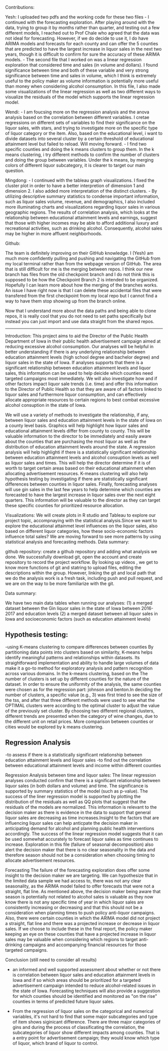 Contributions:

Yesh: I uploaded two pdfs and the working code for these two files 
	- I continued with the forecasting exploration. After playing around with the data, trying to group it by months rather than quarter, and testing out a few different models, I 
reached out to Prof Chale who agreed that the data was not ideal for forecasting. However, if we do decide to use it, I do have ARIMA models and forecasts for each county and can offer the 5 
counties that are predicted to have the largest increase in liquor sales in the next two years, though it is difficult to confirm for sure the accuracy of these ARIMA models. 
	- The second file that I worked on was a linear regression exploration that considered time and sales (in volume and dollars). I found significance between time and both of these 
variable and very strong significance between time and sales in volume, which I think is extremely useful to the policy maker as volume information is potentially more useful than money when 
considering alcohol consumption. In this file, I also made some visualizations of the linear regression as well as two different ways to visualize the residuals of the  model which supports 
the linear regression model. 

Wendi:
     - I am foucsing more on the regression analysis and the anova analysis based on the correlation between different variables. I cretae regressions on different sets of variables to find their significance on the liquor sales, with stars, and trying to investigate more on the specific type of liquor category or the item. Also, based on the educational level, i want to divide datasets into several cluster by a certain threshold of educational attainment level but failed to reload. Will moving forward.
     - I find two specific counties and doing the k means clusters to group them. In the k means clustering, i try different methods to confirm the number of clusters and doing the group between variables. Under the k means, by merging colors of different liquor subcategory, it is clearer to target our main question.

Mingdong:
        - I continued with the tableau graph visualizations. I fixed the cluster plot in order to have a better interpretion of dimension 1 and dimension 2. I also added more interpretation of the distinct clusters.
	- By utilizing descriptive summary statistics to condense important information, such as liquor sales volume, revenue, and demographics, I also included more illuminating charts and visualizations regarding liquor sales in various geographic regions. The results of correlation analysis, which looks at the relationship between educational attainment levels and earnings, suggest that those with higher incomes may be able to afford additional luxury and recreational activities, such as drinking alcohol. Consequently, alcohol sales may be higher in more affluent neighborhoods.

Github:

The team is definitely improving on their GitHub knowledge. I (Yesh) am much more confidently pulling and pushing and navigating the GitHub from my local terminal rather than from the 
webpage version of GitHub. The area that is still difficult for me is the merging between repos. I think our new branch has files from the old checkpoint branch and I do not think this is 
supposed to be how the Checkpoint Branch 2 is intended to be organized. Hopefully I can learn more about how the merging of the branches works. An issue I have right now is that I can delete 
these accidental files that were transfered from the first checkpoint from my local repo but I cannot find a way to have them stop showing up from the branch online.

Now that I understand more about the data paths and being able to clone repos, it is really cool that you do not need to set paths specifically but instead you can just import and use data 
straight from the shared repos.

---------------------------------------------------------------------------------------------------------------------------------------------------------------------------------------------


Introduction:
This project aims to aid the Director of the Public Health Department of Iowa in their public health advertisement campaign aimed at reducing excessive alcohol consumption. Our analyses will 
be helpful in better understanding if there is any underlying relationship between education attainment levels (high school degree and bachelor degree) and liquor sales in the state of Iowa. 
If analyses supports that there is a significant relationship between education attainment levels and liquor sales, this information can be used to help deicide which counties need targeted 
campaigns most immediately. We will also investigate how and if other factors impact liquor sale trends (i.e. time) and offer this information to the Director of Public Health so that they 
are aware of all factors linked to liquor sales and furthermore liquor consumption, and can effectively allocate appropriate resources to certain regions to best combat excessive alcohol 
consuption in the state of Iowa. 

We will use a variety of methods to investigate the relationship, if any, between liquor sales and education attainment levels in the state of Iowa on a county level basis. Graphics will help 
highlight how liquor sales and educational attainment levels differ from county to county. This will be valuable information to the director to be immediately and easily aware about the 
counties that are purchasing the most liquor as well as the distribution of education attainment levels around the state. A regression analysis will help highlighti if there is a 
statistically significant relationship between education attainment levels and alcohol consuption levels as well as liquor sales and times. This will help the director determine if it is of 
worth to target certain areas based on their educational attainment when allocating advertisement resources. K-means clustering will also help hypothesis testing by investigating if there are statistically significant 
differences between counties in liquor sales. Finally, forecasting analyses will use gin sales in the last few years to help determine which counties are forecasted to have the largest 
increase in liquor sales over the next eight quarters. This information will be valuable to the director as they can target these specific counties for prioritized resource allocation.


Visualizations:
We will create plots in R studio and Tableau to explore our project topic, accompnaying with the statistical analysis.Since we want to explore the educational attainmet level influences on 
the liquor sales, also based on different liquor categories, how these socio-economic factors influence total sales? We are moving forward to see more patterns by using statistical analysis 
and forecasting methods.
Data summary:



github repository: create a github repository and adding what analysis we done. We successfully download git, open the account and create repository to record the project workflow. By looking 
up videos , we get to know more functions of git and statring to upload files, editing the descriptions within the group. However, linking the git and local path that we do the analysis work 
is a fresh task, including push and pull request, and we are on the way to be more familiarize with the git.

Data summary:

We have two main data tables when running our analyses:
(1) a merged dataset between the Gin liquor sales in the state of Iowa  between 2016-2017 and education levels
(2) a merged dataset between all liquor sales in Iowa and socioeconomic factors (such as education attainment levels)

Hypothesis testing:
------------------
-using K-means clustering to compare differences between counties
By partitioning data points into clusters based on similarity, K-means helps identify meaningful patterns and relationships within datasets. Its straightforward implementation and ability to handle large volumes of data make it a go-to method for exploratory analysis and pattern recognition across various domains.
In the k-means clustering, based on the The number of clusters is set up by different counties for the nature of the dataset. In order to ensure the uniformity of the analysis, the same counties were chosen as for the regression part: johnson and benton.In deciding the number of clusters, a specific value (e.g., 3) was first tried to see the size of the tss, and after that three different methods were used to see what the OPTIMAL clusters were according to the optimal cluster to adjust the value of the previously set cluster. By choosing two different regional clusters, different trends are presented when the category of wine changes, due to the different unit on retail prices.
More comparison between counties or cities would be explored by k means clustering.

Regression Analysis
----------------------
-to assess if there is a statistically significant relationship between education attainment levels and liquor sales 
-to find out the correlation between educational attainment levels and income within different counties

Regression Analysis between time and liquor sales: The linear regression analyses conducted confirm that there is a significant relationship between liquor sales (in both dollars and 
volume) and time. The significance is supported by summary statistics of the model (such as p-value). The success of the liner regression model is supported by plotting the distribution of 
the residuals as well as QQ plots that suggest that the residuals of the models are normalized. This information is relevant to the decision maker as there is evidence in the data to support 
that general liquor sales are decreasing as time increases.Insight to the factors that are influencing liquor sales can help anticpate the decision maker in anticipating demand for alcohol 
and planning public health interventions accordingly.  The success of the linear regression model suggests that it can be used somewhat accurately to forecast liquor sales as time 
continues to increase. Exploration in this file (failure of seasonal decomposition) also alert the decision maker that there is no clear seasonality in 
the data and therefore season should not be a consideration when choosing timing to allocate advertisement resources.   

Forecasting 
The failure of the forecasting exploration does offer some insight to the decision maker we are targeting. We can hypothesize that in the limited data sample we had access to, there was not 
any clear seasonality, as the ARIMA model failed to offer forecasts that were not a straight, flat line. As mentioned above, the decision maker being aware that season is potentially not 
related to alcohol sales is valuable as they now know there is not any specific time of year in which liquor sales are consistently increasing or decreasing and that this should not be a 
consideration when planning times to push policy anti-liquor campaigns. Also, there were certain counties in which the ARIMA model did not project a straight, flat line and there was a 
projected increase or decrease in liquor sales. If we choose to include these in the final report, the policy maker keeping an eye on these counties that have a projected increase in liquor 
sales may be valuable when considering which regions to target anti-drinking campaigns and accompanying financial resources for those targeted campaigns.

Conclusion (still need to consider all results)
- an informed and well supported assessment about whether or not there is correlation between liquor sales and education attainment levels in Iowa and if so which areas should be prioritized 
for a targeted advertisement campaign intended to reduce alcohol-related issues in the state of Iowa. Forecasting techniques will also provide a suggestion for which counties should be 
identified and monitored as "on the rise" counties in terms of predicted future liquor sales.

- From the regression of liquor sales on the categorical and numerical variables, it's not hard to find that some major subcategories and type of item shows siginicant difference. There are three major categories of gins and during the process of classificating the correlation, the subcategories of liquor show different impacts among counties.
That is a entry point for advertisement campaign; they would know which type of liquor, which brand of liquor to control. 
